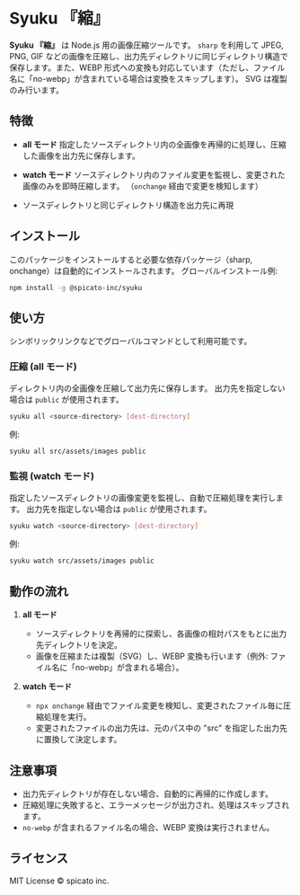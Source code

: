 # Syuku 『縮』

**Syuku 『縮』** は Node.js 用の画像圧縮ツールです。
`sharp` を利用して JPEG, PNG, GIF などの画像を圧縮し、出力先ディレクトリに同じディレクトリ構造で保存します。また、WEBP 形式への変換も対応しています（ただし、ファイル名に「no-webp」が含まれている場合は変換をスキップします）。
SVG は複製のみ行います。

## 特徴

- **all モード**
  指定したソースディレクトリ内の全画像を再帰的に処理し、圧縮した画像を出力先に保存します。

- **watch モード**
  ソースディレクトリ内のファイル変更を監視し、変更された画像のみを即時圧縮します。
  （`onchange` 経由で変更を検知します）

- ソースディレクトリと同じディレクトリ構造を出力先に再現

## インストール

このパッケージをインストールすると必要な依存パッケージ（sharp, onchange）は自動的にインストールされます。
グローバルインストール例:

```bash
npm install -g @spicato-inc/syuku
```

## 使い方

シンボリックリンクなどでグローバルコマンドとして利用可能です。

### 圧縮 (all モード)

ディレクトリ内の全画像を圧縮して出力先に保存します。
出力先を指定しない場合は `public` が使用されます。

```bash
syuku all <source-directory> [dest-directory]
```

例:

```bash
syuku all src/assets/images public
```

### 監視 (watch モード)

指定したソースディレクトリの画像変更を監視し、自動で圧縮処理を実行します。
出力先を指定しない場合は `public` が使用されます。

```bash
syuku watch <source-directory> [dest-directory]
```

例:

```bash
syuku watch src/assets/images public
```

## 動作の流れ

1. **all モード**

   - ソースディレクトリを再帰的に探索し、各画像の相対パスをもとに出力先ディレクトリを決定。
   - 画像を圧縮または複製（SVG）し、WEBP 変換も行います（例外: ファイル名に「no-webp」が含まれる場合）。

2. **watch モード**
   - `npx onchange` 経由でファイル変更を検知し、変更されたファイル毎に圧縮処理を実行。
   - 変更されたファイルの出力先は、元のパス中の "src" を指定した出力先に置換して決定します。

## 注意事項

- 出力先ディレクトリが存在しない場合、自動的に再帰的に作成します。
- 圧縮処理に失敗すると、エラーメッセージが出力され、処理はスキップされます。
- `no-webp` が含まれるファイル名の場合、WEBP 変換は実行されません。

## ライセンス

MIT License
© spicato inc.

